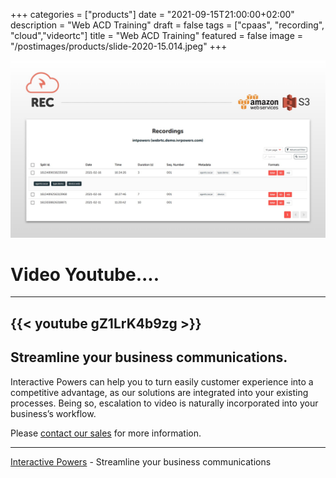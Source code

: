 +++
categories = ["products"]
date = "2021-09-15T21:00:00+02:00"
description = "Web ACD Training"
draft = false
tags = ["cpaas", "recording", "cloud","videortc"]
title = "Web ACD Training"
featured = false
image = "/postimages/products/slide-2020-15.014.jpeg"
+++

![Video Recording](/postimages/products/slide-2020-15.014.jpeg)

# Video Youtube....
---

{{<  youtube gZ1LrK4b9zg >}}
---
##	Streamline your business communications.

Interactive Powers can help you to turn easily customer experience into a competitive advantage, as our solutions are integrated into your existing processes. Being so, escalation to video is naturally incorporated into your business’s workflow.

Please [contact our sales](https://www.ivrpowers.com/support-services/) for more information.

---
[Interactive Powers](https://www.ivrpowers.com/) - Streamline your business communications
